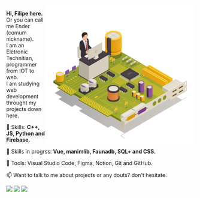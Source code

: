 

<img src="./pasta/computador.jpg" min-width="300px" max-width="300px" width="400px" align="right" alt="Computador">

<p align="left"> 
  <strong>Hi, Filipe here.</strong>
  Or you can call me Ender (comum nickname).<br>
  I am an Eletronic Technitian, programmer from IOT to web.<br>
  I am studying  web development throught my projects down here.
</p>

<p align="left">
  🦄 Skills: <strong>C++, JS, Python and Firebase.</strong>
</p>

<p align="left">
🚀 Skills in progrss:<strong> Vue, manimlib, Faunadb, SQL+ and CSS.</strong>
</p>

<p align="left">
🧰 Tools: Visual Studio Code, Figma, Notion, Git and GitHub.
</p>

<p align="left">
  📫  Want to talk to me about projects or any douts? don't hesitate. 
</p>

<p align="left">
  <a href="https://twitter.com/Enders_Dev" alt="Twitter">
  <img src="https://img.shields.io/badge/Twitter-1DA1F2?style=for-the-badge&logo=twitter&logoColor=white"/></a>
  
  <a href="https://www.linkedin.com/in/EndersDev" alt="Linkedin">
  <img src="https://img.shields.io/badge/LinkedIn-0077B5?style=for-the-badge&logo=linkedin&logoColor=white" /></a>

  <a href="https://web.facebook.com/FilipeAraujoLM" alt="Facebook">
  <img src="https://img.shields.io/badge/Facebook-1877F2?style=for-the-badge&logo=facebook&logoColor=white"/></a>
</p>  
